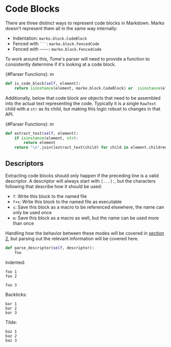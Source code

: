 # Code Blocks

There are three distinct ways to represent code blocks in Markdown. Marko doesn't represent them all in the same way internally:

* Indentation: `marko.block.CodeBlock`
* Fenced with ` ``` `: `marko.block.FencedCode`
* Fenced with `~~~~`: `marko.block.FencedCode`

To work around this, Tome's parser will need to provide a function to consistently determine if it's looking at a code block.

{#Parser Functions}: m
```python
def is_code_block(self, element):
    return isinstance(element, marko.block.CodeBlock) or  isinstance(element, marko.block.FencedCode)
```

Additionally, below that code block are objects that need to be assembled into the actual text representing the code. Typically it is a single `RawText` child with a `str` as its child, but making this logic robust to changes in that API.

{#Parser Functions}: m
```python
def extract_text(self, element):
    if isinstance(element, str):
        return element
    return "\n".join([extract_text(child) for child in element.children])
```

## Descriptors

Extracting code blocks should only happen if the preceding line is a valid descriptor. A descriptor will always start with `[...]:`, but the characters following that describe how it should be used:

* `f`: Write this block to the named file
* `f+x`: Write this block to the named file as executable
* `s`: Save this block as a macro to be referenced elsewhere, the name can only be used once
* `m`: Save this block as a macro as well, but the name can be used more than once

Handling how the behavior between these modes will be covered in [section 2](2_Macros.md), but parsing out the relevant information will be covered here.

[Parser Functions]: m
```python
def parse_descriptor(self, descriptor):
    foo
```



Indented:

    foo 1
    foo 2

    foo 3

Backticks:

```
bar 1
bar 2
bar 3
```

Tilde:

~~~
baz 1
baz 2
baz 3
~~~

